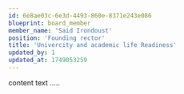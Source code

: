```yaml
---
id: 6e8ae03c-6e3d-4493-860e-8371e243e086
blueprint: board_member
member_name: 'Said Irondoust'
position: 'Founding rector'
title: 'Univercity and academic life Readiness'
updated_by: 1
updated_at: 1749053259
---
```

content text .....